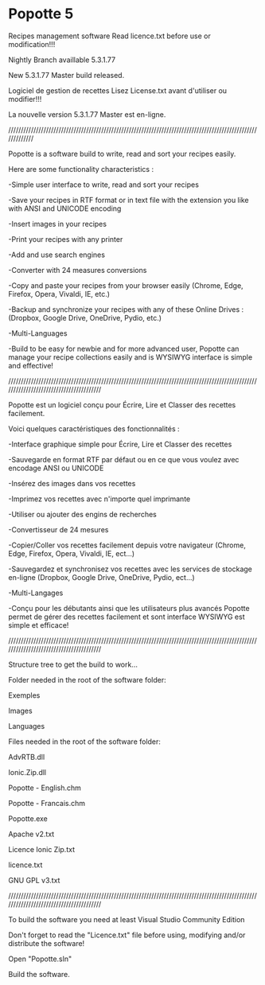 # Popotte 5
Recipes management software
Read licence.txt before use or modification!!!

Nightly Branch availlable 5.3.1.77

New 5.3.1.77 Master build released.

Logiciel de gestion de recettes
Lisez License.txt avant d'utiliser ou modifier!!!

La nouvelle version 5.3.1.77 Master est en-ligne.

/////////////////////////////////////////////////////////////////////////////////////////////////////////////

Popotte is a software build to write, read and sort your recipes easily.

Here are some functionality characteristics :

-Simple user interface to write, read and sort your recipes 

-Save your recipes in RTF format or in text file with the extension you like with ANSI and UNICODE encoding  

-Insert images in your recipes 

-Print your recipes with any printer 

-Add and use search engines 

-Converter with 24 measures conversions  

-Copy and paste your recipes from your browser easily (Chrome, Edge, Firefox, Opera, Vivaldi, IE, etc.) 

-Backup and synchronize your recipes with any of these Online Drives : (Dropbox, Google Drive, OneDrive, Pydio, etc.) 

-Multi-Languages 

-Build to be easy for newbie and for more advanced user, Popotte can manage your recipe collections easily and is WYSIWYG interface is simple and effective!


////////////////////////////////////////////////////////////////////////////////////////////////////////////////////////////////////////


Popotte est un logiciel conçu pour Écrire, Lire et Classer des recettes facilement.

Voici quelques caractéristiques des fonctionnalités :

-Interface graphique simple pour Écrire, Lire et Classer des recettes 

-Sauvegarde en format RTF par défaut ou en ce que vous voulez avec encodage ANSI ou UNICODE 

-Insérez des images dans vos recettes 

-Imprimez vos recettes avec n'importe quel imprimante 

-Utiliser ou ajouter des engins de recherches 

-Convertisseur de 24 mesures 

-Copier/Coller vos recettes facilement depuis votre navigateur (Chrome, Edge, Firefox, Opera, Vivaldi, IE, ect...) 

-Sauvegardez et synchronisez vos recettes avec les services de stockage en-ligne (Dropbox, Google Drive, OneDrive, Pydio, ect...) 

-Multi-Langages 

-Conçu pour les débutants ainsi que les utilisateurs plus avancés Popotte permet de gérer des recettes facilement et sont interface WYSIWYG est simple et efficace!

////////////////////////////////////////////////////////////////////////////////////////////////////////////////////////////////////////

Structure tree to get the build to work...

Folder needed in the root of the software folder:

Exemples

Images

Languages


Files needed in the root of the software folder:

AdvRTB.dll

Ionic.Zip.dll

Popotte - English.chm

Popotte - Francais.chm

Popotte.exe

Apache v2.txt

Licence Ionic Zip.txt

licence.txt

GNU GPL v3.txt

////////////////////////////////////////////////////////////////////////////////////////////////////////////////////////////////////////

To build the software you need at least Visual Studio Community Edition

Don't forget to read the "Licence.txt" file before using, modifying and/or distribute the software!

Open "Popotte.sln"

Build the software.

